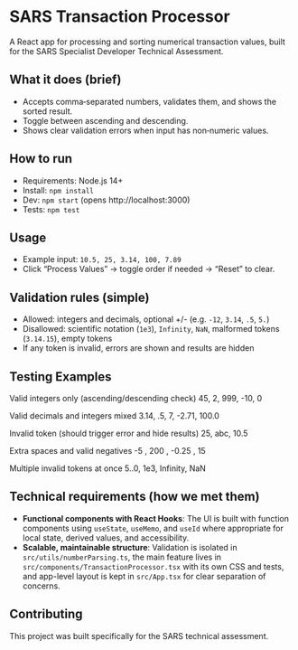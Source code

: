 # SARS Transaction Processor

A React  app for processing and sorting numerical transaction values, built for the SARS Specialist Developer Technical Assessment.

## What it does (brief)

- Accepts comma‑separated numbers, validates them, and shows the sorted result.
- Toggle between ascending and descending.
- Shows clear validation errors when input has non‑numeric values.

## How to run

- Requirements: Node.js 14+
- Install: `npm install`
- Dev: `npm start` (opens http://localhost:3000)
- Tests: `npm test`

## Usage

- Example input: `10.5, 25, 3.14, 100, 7.89`
- Click “Process Values” → toggle order if needed → “Reset” to clear.

## Validation rules (simple)

- Allowed: integers and decimals, optional +/- (e.g. `-12`, `3.14`, `.5`, `5.`)
- Disallowed: scientific notation (`1e3`), `Infinity`, `NaN`, malformed tokens (`3.14.15`), empty tokens
- If any token is invalid, errors are shown and results are hidden

## Testing Examples 
Valid integers only (ascending/descending check)
45, 2, 999, -10, 0

Valid decimals and integers mixed
3.14, .5, 7, -2.71, 100.0
   
Invalid token (should trigger error and hide results)
25, abc, 10.5

Extra spaces and valid negatives
 -5 ,  200 , -0.25 , 15
 
Multiple invalid tokens at once
5..0, 1e3, Infinity, NaN

## Technical requirements (how we met them)

- __Functional components with React Hooks__: The UI is built with function components using `useState`, `useMemo`, and `useId` where appropriate for local state, derived values, and accessibility.
- __Scalable, maintainable structure__: Validation is isolated in `src/utils/numberParsing.ts`, the main feature lives in `src/components/TransactionProcessor.tsx` with its own CSS and tests, and app-level layout is kept in `src/App.tsx` for clear separation of concerns.

## Contributing

This project was built specifically for the SARS technical assessment.

